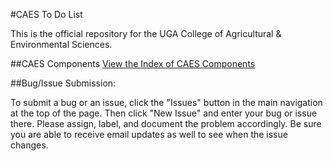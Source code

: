 #CAES To Do List

This is the official repository for the UGA College of Agricultural & Environmental Sciences.  

##CAES Components
[View the Index of CAES Components](https://johnfrenchxyz.github.io/CAES/components/)

##Bug/Issue Submission:

To submit a bug or an issue, click the "Issues" button in the main navigation at the top of the page.  Then click "New Issue" and enter your bug or issue there. Please assign, label, and document the problem accordingly.  Be sure you are able to receive email updates as well to see when the issue changes.
